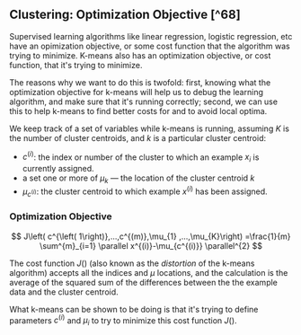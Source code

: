 ## Clustering: Optimization Objective [^68]

Supervised learning algorithms like linear regression, logistic regression, etc have an opimization objective, or some cost function that the algorithm was trying to minimize. K-means also has an optimization objective, or cost function, that it's trying to minimize.

The reasons why we want to do this is twofold: first, knowing what the optimization objective for k-means will help us to debug the learning algorithm, and make sure that it's running correctly; second, we can use this to help k-means to find better costs for and to avoid local optima.

We keep track of a set of variables while k-means is running, assuming $K$ is the number of cluster centroids, and $k$ is a particular cluster centroid:

* $c^{(i)}$: the index or number of the cluster to which an example $x_i$ is currently assigned.
* a set one or more of $\mu_k$ — the location of the cluster centroid $k$
* $\mu_{c^{(i)}}$: the cluster centroid to which example $x^{(i)}$ has been assigned.

### Optimization Objective

$$
J\left( c^{\left( 1\right)},...,c^{(m)},\mu_{1} ,...,\mu_{K}\right) =\frac{1}{m} \sum^{m}_{i=1} \parallel x^{(i)}-\mu_{c^{(i)}} \parallel^{2}  
$$

The cost function $J()$ (also known as the _distortion_ of the k-means algorithm) accepts all the indices and $\mu$ locations, and the calculation is the average of the squared sum of the differences between the the example data and the cluster centroid.

What k-means can be shown to be doing is that it's trying to define parameters $c^{(i)}$ and $\mu_i$ to try to minimize this cost function $J()$.
